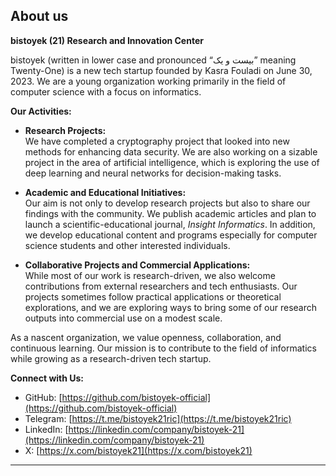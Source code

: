 ## About us

**bistoyek (21) Research and Innovation Center**

bistoyek (written in lower case and pronounced “بیست و یک” meaning Twenty-One) is a new tech startup founded by Kasra Fouladi on June 30, 2023. We are a young organization working primarily in the field of computer science with a focus on informatics.

**Our Activities:**

- **Research Projects:**  
  We have completed a cryptography project that looked into new methods for enhancing data security. We are also working on a sizable project in the area of artificial intelligence, which is exploring the use of deep learning and neural networks for decision-making tasks.

- **Academic and Educational Initiatives:**  
  Our aim is not only to develop research projects but also to share our findings with the community. We publish academic articles and plan to launch a scientific-educational journal, *Insight Informatics*. In addition, we develop educational content and programs especially for computer science students and other interested individuals.

- **Collaborative Projects and Commercial Applications:**  
  While most of our work is research-driven, we also welcome contributions from external researchers and tech enthusiasts. Our projects sometimes follow practical applications or theoretical explorations, and we are exploring ways to bring some of our research outputs into commercial use on a modest scale.

As a nascent organization, we value openness, collaboration, and continuous learning. Our mission is to contribute to the field of informatics while growing as a research-driven tech startup.

**Connect with Us:**  
- GitHub: [https://github.com/bistoyek-official](https://github.com/bistoyek-official)  
- Telegram: [https://t.me/bistoyek21ric](https://t.me/bistoyek21ric)  
- LinkedIn: [https://linkedin.com/company/bistoyek-21](https://linkedin.com/company/bistoyek-21)  
- X: [https://x.com/bistoyek21](https://x.com/bistoyek21)

---
